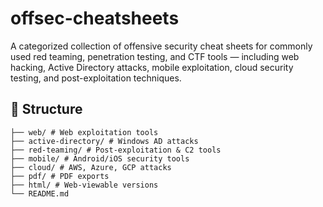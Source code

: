 # offsec-cheatsheets
A categorized collection of offensive security cheat sheets for commonly used red teaming, penetration testing, and CTF tools — including web hacking, Active Directory attacks, mobile exploitation, cloud security testing, and post-exploitation techniques.

## 📁 Structure
```
├── web/ # Web exploitation tools
├── active-directory/ # Windows AD attacks
├── red-teaming/ # Post-exploitation & C2 tools
├── mobile/ # Android/iOS security tools
├── cloud/ # AWS, Azure, GCP attacks
├── pdf/ # PDF exports
├── html/ # Web-viewable versions
└── README.md
```
